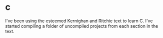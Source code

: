 # c

I've been using the esteemed Kernighan and Ritchie text to learn C. I've started compiling a folder of uncompiled projects from each section in the text.
